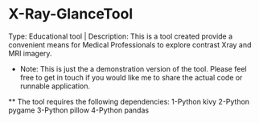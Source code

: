 # X-Ray-GlanceTool
Type: Educational tool  |  Description: This is a tool created provide a convenient means for Medical Professionals to explore contrast Xray and MRI imagery.  

* Note: This is just the a demonstration version of the tool. Please feel free to get in touch if you would like me to share the actual code or runnable application.


** The tool requires the following dependencies:
1-Python kivy
2-Python pygame
3-Python pillow
4-Python pandas
